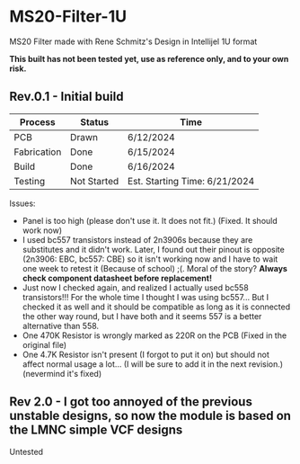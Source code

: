 # MS20-Filter-1U

 MS20 Filter made with Rene Schmitz's Design in Intellijel 1U format

**<Note> This built has not been tested yet, use as reference only, and to your own risk.**

## Rev.0.1 - Initial build

|Process|Status|Time|
|-------|------|----|
|PCB|Drawn|6/12/2024|
|Fabrication|Done|6/15/2024|
|Build|Done|6/16/2024|
|Testing|Not Started|Est. Starting Time: 6/21/2024|

Issues:
- Panel is too high (please don't use it. It does not fit.) (Fixed. It should work now)
- I used bc557 transistors instead of 2n3906s because they are substitutes and it didn't work. Later, I found out their pinout is opposite (2n3906: EBC, bc557: CBE) so it isn't working now and I have to wait one week to retest it (Because of school) ;(. Moral of the story?  **Always check component datasheet before replacement!**
- Just now I checked again, and realized I actually used bc558 transistors!!! For the whole time I thought I was using bc557... But I checked it as well and it should be compatible as long as it is connected the other way round, but I have both and it seems 557 is a better alternative than 558.
- One 470K Resistor is wrongly marked as 220R on the PCB (Fixed in the original file)
- One 4.7K Resistor isn't present (I forgot to put it on) but should not affect normal usage a lot... (I will be sure to add it in the next revision.) (nevermind it's fixed)


## Rev 2.0 - I got too annoyed of the previous unstable designs, so now the module is based on the LMNC simple VCF designs

Untested